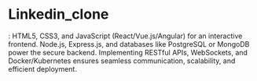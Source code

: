 # Linkedin_clone
: HTML5, CSS3, and JavaScript (React/Vue.js/Angular) for an interactive frontend. Node.js, Express.js, and databases like PostgreSQL or MongoDB power the secure backend. Implementing RESTful APIs, WebSockets, and Docker/Kubernetes ensures seamless communication, scalability, and efficient deployment.
